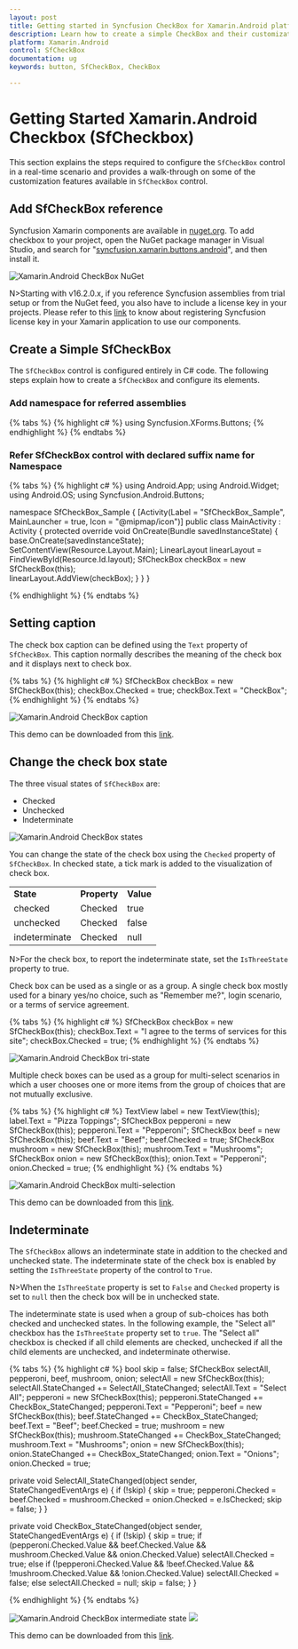 ```yaml
---
layout: post
title: Getting started in Syncfusion CheckBox for Xamarin.Android platform
description: Learn how to create a simple CheckBox and their customization options with the available basic features in Xamarin.Android
platform: Xamarin.Android
control: SfCheckBox
documentation: ug 
keywords: button, SfCheckBox, CheckBox

---
```


# Getting Started Xamarin.Android Checkbox (SfCheckbox)
This section explains the steps required to configure the `SfCheckBox` control in a real-time scenario and provides a walk-through on some of the customization features available in `SfCheckBox` control.

## Add SfCheckBox reference
Syncfusion Xamarin components are available in [nuget.org](https://www.nuget.org/). To add checkbox to your project, open the NuGet package manager in Visual Studio, and search for "[syncfusion.xamarin.buttons.android](https://www.nuget.org/packages/Syncfusion.Xamarin.Buttons.Android)", and then install it. 

![Xamarin.Android CheckBox NuGet](Images/nuget.png)

N>Starting with v16.2.0.x, if you reference Syncfusion assemblies from trial setup or from the NuGet feed, you also have to include a license key in your projects. Please refer to this [link](https://help.syncfusion.com/common/essential-studio/licensing/license-key) to know about registering Syncfusion license key in your Xamarin application to use our components.

## Create a Simple SfCheckBox
The `SfCheckBox` control is configured entirely in C# code. The following steps explain how to create a `SfCheckBox` and configure its elements.

### Add namespace for referred assemblies

{% tabs %}
{% highlight c# %}
using Syncfusion.XForms.Buttons;
{% endhighlight %}
{% endtabs %}

### Refer SfCheckBox control with declared suffix name for Namespace

{% tabs %}
{% highlight c# %}
using Android.App;
using Android.Widget;
using Android.OS;
using Syncfusion.Android.Buttons;

namespace SfCheckBox_Sample
{
    [Activity(Label = "SfCheckBox_Sample", MainLauncher = true, Icon = "@mipmap/icon")]
    public class MainActivity : Activity
    {
        protected override void OnCreate(Bundle savedInstanceState)
        {
            base.OnCreate(savedInstanceState);
            SetContentView(Resource.Layout.Main);
            LinearLayout linearLayout = FindViewById<LinearLayout>(Resource.Id.layout);
            SfCheckBox checkBox = new SfCheckBox(this);            
            linearLayout.AddView(checkBox);
        }
    }
}

{% endhighlight %}
{% endtabs %}

## Setting caption
The check box caption can be defined using the `Text` property of `SfCheckBox`. This caption normally describes the meaning of the check box and it displays next to check box.

{% tabs %}
{% highlight c# %}
SfCheckBox checkBox = new SfCheckBox(this);
checkBox.Checked = true;
checkBox.Text = "CheckBox";
{% endhighlight %}
{% endtabs %}

![Xamarin.Android CheckBox caption](Images/Caption.png) 

This demo can be downloaded from this [link](http://files2.syncfusion.com/Xamarin.Android/Samples/CheckBox_GettingStarted.zip ).

## Change the check box state
The three visual states of `SfCheckBox` are: 

* Checked
* Unchecked
* Indeterminate

![Xamarin.Android CheckBox states](Images/States.png) 

You can change the state of the check box using the `Checked` property of `SfCheckBox`. In checked state, a tick mark is added to the visualization of check box.

<table>
<tr>
<td>
<b>State</b>
</td>
<td>
<b>Property</b>
</td>
<td>
<b>Value</b>
</td>
</tr>
<tr>
<td>
checked
</td>
<td>
Checked
</td>
<td>
true
</td>
</tr>
<tr>
<td>
unchecked
</td>
<td>
Checked
</td>
<td>
false
</td>
</tr>
<tr>
<td>
indeterminate
</td>
<td>
Checked
</td>
<td>
null
</td>
</tr>
</table>

N>For the check box, to report the indeterminate state, set the `IsThreeState` property to true.

Check box can be used as a single or as a group. A single check box mostly used for a binary yes/no choice, such as "Remember me?", login scenario, or a terms of service agreement.

{% tabs %}
{% highlight c# %}
SfCheckBox checkBox = new SfCheckBox(this);
checkBox.Text = "I agree to the terms of services for this site";
checkBox.Checked = true;
{% endhighlight %}
{% endtabs %}

![Xamarin.Android CheckBox tri-state](Images/Agree.png)

Multiple check boxes can be used as a group for multi-select scenarios in which a user chooses one or more items from the group of choices that are not mutually exclusive.

{% tabs %}
{% highlight c# %}
TextView label = new TextView(this);
label.Text = "Pizza Toppings";
SfCheckBox pepperoni = new SfCheckBox(this);
pepperoni.Text = "Pepperoni";
SfCheckBox beef = new SfCheckBox(this);
beef.Text = "Beef";
beef.Checked = true;
SfCheckBox mushroom = new SfCheckBox(this);
mushroom.Text = "Mushrooms";
SfCheckBox onion = new SfCheckBox(this);
onion.Text = "Pepperoni";
onion.Checked = true;
{% endhighlight %}
{% endtabs %}

![Xamarin.Android CheckBox multi-selection](Images/StateChange.png)

This demo can be downloaded from this [link](http://files2.syncfusion.com/Xamarin.Android/Samples/CheckBox_StateChanging.zip).

## Indeterminate

The `SfCheckBox` allows an indeterminate state in addition to the checked and unchecked state. The indeterminate state of the check box is enabled by setting the `IsThreeState` property of the control to `True`.

N>When the `IsThreeState` property is set to `False` and `Checked` property is set to `null` then the check box will be in unchecked state.

The indeterminate state is used when a group of sub-choices has both checked and unchecked states. In the following example, the "Select all" checkbox has the `IsThreeState` property set to `true`. The "Select all" checkbox is checked if all child elements are checked, unchecked if all the child elements are unchecked, and indeterminate otherwise.

{% tabs %}
{% highlight c# %}
bool skip = false;
SfCheckBox selectAll, pepperoni, beef, mushroom, onion;
selectAll = new SfCheckBox(this);
selectAll.StateChanged += SelectAll_StateChanged;
selectAll.Text = "Select All";
pepperoni = new SfCheckBox(this);
pepperoni.StateChanged += CheckBox_StateChanged;
pepperoni.Text = "Pepperoni";
beef = new SfCheckBox(this);
beef.StateChanged += CheckBox_StateChanged;
beef.Text = "Beef";
beef.Checked = true;
mushroom = new SfCheckBox(this);
mushroom.StateChanged += CheckBox_StateChanged;
mushroom.Text = "Mushrooms";
onion = new SfCheckBox(this);
onion.StateChanged += CheckBox_StateChanged;
onion.Text = "Onions";
onion.Checked = true;

private void SelectAll_StateChanged(object sender, StateChangedEventArgs e)
{
    if (!skip)
    {
       skip = true;
       pepperoni.Checked = beef.Checked = mushroom.Checked = onion.Checked = e.IsChecked;
       skip = false;
    }
}

private void CheckBox_StateChanged(object sender, StateChangedEventArgs e)
{
    if (!skip)
    {
       skip = true;
       if (pepperoni.Checked.Value && beef.Checked.Value && mushroom.Checked.Value && onion.Checked.Value)
           selectAll.Checked = true;
        else if (!pepperoni.Checked.Value && !beef.Checked.Value && !mushroom.Checked.Value && !onion.Checked.Value)
	       selectAll.Checked = false;
       else
           selectAll.Checked = null;
       skip = false;
    }
}
		
{% endhighlight %}
{% endtabs %}

![Xamarin.Android CheckBox intermediate state](Images/Inter1.jpg) ![](Images/Inter2.jpg)

This demo can be downloaded from this [link](https://github.com/SyncfusionExamples/GettingStarted-Sample-in--CheckBox-Android).